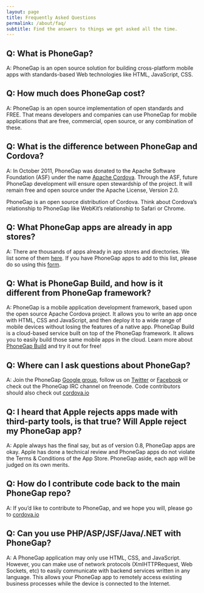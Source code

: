 ```yaml
---
layout: page
title: Frequently Asked Questions
permalink: /about/faq/
subtitle: Find the answers to things we get asked all the time.
---
```

Q: What is PhoneGap?
--------------------
A: PhoneGap is an open source solution for building cross-platform mobile apps with standards-based Web technologies like HTML, JavaScript, CSS.


Q: How much does PhoneGap cost?
--------------------
A: PhoneGap is an open source implementation of open standards and FREE. That means developers and companies can use PhoneGap for mobile applications that are free, commercial, open source, or any combination of these.

Q: What is the difference between PhoneGap and Cordova?  
--------------------
A: In October 2011, PhoneGap was donated to the Apache Software Foundation (ASF) under the name [Apache Cordova](http://cordova.io). Through the ASF, future PhoneGap development will ensure open stewardship of the project. It will remain free and open source under the Apache License, Version 2.0.

PhoneGap is an open source distribution of Cordova. Think about Cordova’s relationship to PhoneGap like WebKit’s relationship to Safari or Chrome.


Q: What PhoneGap apps are already in app stores?
--------------------
A: There are thousands of apps already in app stores and directories. We list some of them [here](/app). If you have PhoneGap apps to add to this list, please do so using this [form](/app/submit).


Q: What is PhoneGap Build, and how is it different from PhoneGap framework?
--------------------
A: PhoneGap is a mobile application development framework, based upon the open source Apache Cordova project. It allows you to write an app once with HTML, CSS and JavaScript, and then deploy it to a wide range of mobile devices without losing the features of a native app. PhoneGap Build is a cloud-based service built on top of the PhoneGap framework. It allows you to easily build those same mobile apps in the cloud. Learn more about [PhoneGap Build](http://build.phonegap.com/) and try it out for free!


Q: Where can I ask questions about PhoneGap?
--------------------
A: Join the PhoneGap [Google group](https://groups.google.com/forum/?fromgroups#!forum/phonegap), follow us on [Twitter](http://twitter.com/#!/phonegap) or [Facebook](http://facebook.com/phonegap) or check out the PhoneGap IRC channel on freenode. Code contributors should also check out [cordova.io](http://cordova.io)


Q: I heard that Apple rejects apps made with third-party tools, is that true? Will Apple reject my PhoneGap app?
--------------------
A: Apple always has the final say, but as of version 0.8, PhoneGap apps are okay. Apple has done a technical review and PhoneGap apps do not violate the Terms & Conditions of the App Store. PhoneGap aside, each app will be judged on its own merits.


Q: How do I contribute code back to the main PhoneGap repo?
--------------------
A: If you’d like to contribute to PhoneGap, and we hope you will, please go to [cordova.io](http://cordova.io)


Q: Can you use PHP/ASP/JSF/Java/.NET with PhoneGap?
--------------------
A: A PhoneGap application may only use HTML, CSS, and JavaScript. However, you can make use of network protocols (XmlHTTPRequest, Web Sockets, etc) to easily communicate with backend services written in any language. This allows your PhoneGap app to remotely access existing business processes while the device is connected to the Internet.
